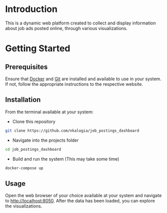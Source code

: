 # Introduction
This is a dynamic web platform created to collect and display information about job ads posted online, through various visualizations.

# Getting Started

## Prerequisites

Ensure that [Docker](https://www.docker.com/) and [Git](https://git-scm.com/) are installed and available to use in your system. If not, follow the appropriate instructions to the respective website.

## Installation

From the terminal available at your system:

- Clone this repository
```sh
git clone https://github.com/nkalogia/job_postings_dashboard
```

- Navigate into the projects folder
```sh
cd job_postings_dashboard
```

- Build and run the system (This may take some time)
```sh
docker-compose up
```

## Usage

Open the web browser of your choice available at your system and navigate to <http://localhost:8050>. After the data has been loaded, you can explore the visualizations.